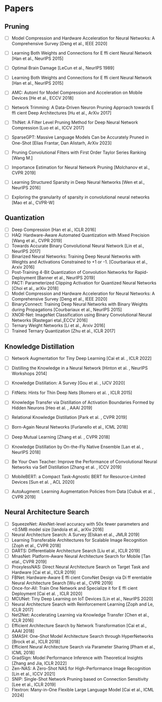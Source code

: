 # Papers

## Pruning
- [ ] Model Compression and Hardware Acceleration for Neural Networks: A Comprehensive Survey [Deng et al., IEEE 2020]
- [ ] Learning Both Weights and Connections for E ffi cient Neural Network [Han et al., NeurIPS 2015]
- [ ] Optimal Brain Damage [LeCun et al., NeurIPS 1989]
- [ ] Learning Both Weights and Connections for E ffi cient Neural Network [Han et al., NeurIPS 2015]
- [ ] AMC: Automl for Model Compression and Acceleration on Mobile Devices [He et al., ECCV 2018]
- [ ] Network Trimming: A Data-Driven Neuron Pruning Approach towards E ffi cient Deep Architectures [Hu et al., ArXiv 2017]
- [ ] ThiNet: A Filter Level Pruning Method for Deep Neural Network Compression [Luo et al., ICCV 2017]
- [ ] SparseGPT: Massive Language Models Can be Accurately Pruned in One-Shot [Elias Frantar, Dan Alistarh, ArXiv 2023]
- [ ] Pruning Convolutional Filters with First Order Taylor Series Ranking [Wang M.]
- [ ] Importance Estimation for Neural Network Pruning [Molchanov et al., CVPR 2019]
- [ ] Learning Structured Sparsity in Deep Neural Networks [Wen et al., NeurIPS 2016]
- [ ] Exploring the granularity of sparsity in convolutional neural networks [Mao et al., CVPR-W]


## Quantization
- [ ] Deep Compression [Han et al., ICLR 2016]
- [ ] HAQ: Hardware-Aware Automated Quantization with Mixed Precision [Wang et al., CVPR 2019]
- [ ] Towards Accurate Binary Convolutional Neural Network [Lin et al., NeurIPS 2017]
- [ ] Binarized Neural Networks: Training Deep Neural Networks with Weights and Activations Constrained to +1 or -1. [Courbariaux et al., Arxiv 2016]
- [ ] Post-Training 4-Bit Quantization of Convolution Networks for Rapid-Deployment [Banner et al., NeurIPS 2019]
- [ ] PACT: Parameterized Clipping Activation for Quantized Neural Networks [Choi et al., arXiv 2018]
- [ ] Model Compression and Hardware Acceleration for Neural Networks: A Comprehensive Survey [Deng et al., IEEE 2020]
- [ ] BinaryConnect: Training Deep Neural Networks with Binary Weights during Propagations [Courbariaux et al., NeurIPS 2015]
- [ ] XNOR-Net: ImageNet Classification using Binary Convolutional Neural Networks [Rastegari etal.,ECCV 2016]
- [ ] Ternary Weight Networks [Li et al., Arxiv 2016]
- [ ] Trained Ternary Quantization [Zhu et al., ICLR 2017]

## Knowledge Distillation
- [ ] Network Augmentation for Tiny Deep Learning [Cai et al. , ICLR 2022]
- [ ] Distilling the Knowledge in a Neural Network [Hinton et al. , NeurIPS Workshops 2014]
- [ ] Knowledge Distillation: A Survey [Gou et al. , IJCV 2020]
- [ ] FitNets: Hints for Thin Deep Nets [Romero et al. , ICLR 2015]
- [ ] Knowledge Transfer via Distillation of Activation Boundaries Formed by Hidden Neurons [Heo et al. , AAAI 2019]
- [ ] Relational Knowledge Distillation [Park et al. , CVPR 2019]
- [ ] Born-Again Neural Networks [Furlanello et al., ICML 2018]
- [ ] Deep Mutual Learning [Zhang et al. , CVPR 2018]
- [ ] Knowledge Distillation by On-the-Fly Native Ensemble [Lan et al. , NeurIPS 2018]
- [ ] Be Your Own Teacher: Improve the Performance of Convolutional Neural Networks via Self Distillation [Zhang et al. , ICCV 2019]
- [ ] MobileBERT: a Compact Task-Agnostic BERT for Resource-Limited Devices [Sun et al. , ACL 2020]
- [ ] AutoAugment: Learning Augmentation Policies from Data [Cubuk et al. , CVPR 2019]


## Neural Architecture Search 
- [ ] SqueezeNet: AlexNet-level accuracy with 50x fewer parameters and <0.5MB model size [Iandola et al., arXiv 2016]
- [ ] Neural Architecture Search: A Survey [Elskan et al., JMLR 2019]
- [ ] Learning Transferable Architectures for Scalable Image Recognition [Zoph et al., CVPR 2018]
- [ ] DARTS: Differentiable Architecture Search [Liu et al., ICLR 2019]
- [ ] MnasNet: Platform-Aware Neural Architecture Search for Mobile [Tan etal., CVPR 2019]
- [ ] ProxylessNAS: Direct Neural Architecture Search on Target Task and Hardware [Cai et al., ICLR 2019]
- [ ] FBNet: Hardware-Aware E ffi cient ConvNet Design via Di ff erentiable Neural Architecture Search [Wu et al., CVPR 2019]
- [ ] Once-for-All: Train One Network and Specialize it for E ffi cient Deployment [Cai et al. , ICLR 2020]
- [ ] MCUNet: Tiny Deep Learning on IoT Devices [Lin et al., NeurIPS 2020]
- [ ] Neural Architecture Search with Reinforcement Learning [Zoph and Le, ICLR 2017]
- [ ] Net2Net: Accelerating Learning via Knowledge Transfer [Chen et al., ICLR 2016]
- [ ] Efficient Architecture Search by Network Transformation [Cai et al., AAAI 2018]
- [ ] SMASH: One-Shot Model Architecture Search through HyperNetworks [Brock et al., ICLR 2018]
- [ ] Efficient Neural Architecture Search via Parameter Sharing [Pham et al., ICML 2018]
- [ ] GradSign: Model Performance Inference with Theoretical Insights [Zhang and Jia, ICLR 2022]
- [ ] Zen-NAS: A Zero-Shot NAS for High-Performance Image Recognition [Lin et al., ICCV 2021]
- [ ] SNIP: Single-Shot Network Pruning based on Connection Sensitivity [Lee et al., ICLR 2019]
- [ ] Flextron: Many-in-One Flexible Large Language Model [Cai et al., ICML 2024]

